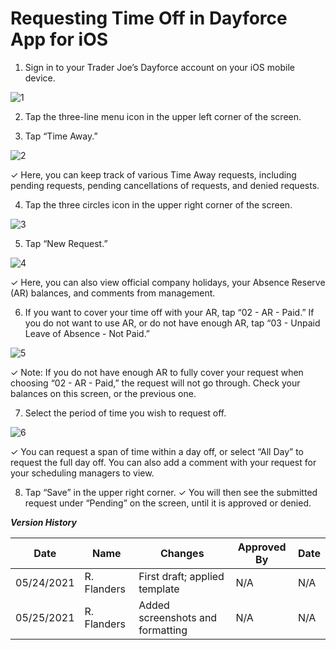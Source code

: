 # Requesting Time Off in Dayforce App for iOS
  
   1. Sign in to your Trader Joe’s Dayforce account on your iOS mobile device.

  ![1](https://user-images.githubusercontent.com/62654821/120139916-161ea500-c19f-11eb-8b3e-ae9e17c0f6a3.JPG)

 
 
 
   2. Tap the three-line menu icon in the upper left corner of the screen.



   3. Tap “Time Away.”

  ![2](https://user-images.githubusercontent.com/62654821/120139915-161ea500-c19f-11eb-9ae1-d7a64a7ed15f.JPG)

 
   ✓ Here, you can keep track of various Time Away requests, including pending requests, pending cancellations of requests, and denied requests.
  
 
   4. Tap the three circles icon in the upper right corner of the screen.

  
   ![3](https://user-images.githubusercontent.com/62654821/120139914-15860e80-c19f-11eb-858a-b565837dec42.JPG)

  
   5. Tap “New Request.”

  
   ![4](https://user-images.githubusercontent.com/62654821/120139913-15860e80-c19f-11eb-8f8f-132311a7a24a.JPG)

  
   ✓ Here, you can also view official company holidays, your Absence Reserve (AR) balances, and comments from management.
    
  
   6. If you want to cover your time off with your AR, tap “02 - AR - Paid.” If you do not want to use AR, or do not have enough AR, tap “03 - Unpaid Leave of Absence - Not Paid.”

 
   ![5](https://user-images.githubusercontent.com/62654821/120139912-15860e80-c19f-11eb-96e1-fc1ed494b643.JPG)

   
   ✓ Note: If you do not have enough AR to fully cover your request when choosing “02 - AR - Paid,” the request will not go through. Check your balances on this screen, or the previous one.
    
   
   7. Select the period of time you wish to request off.

  
   ![6](https://user-images.githubusercontent.com/62654821/120139910-14ed7800-c19f-11eb-977b-e7e3560f0961.JPG)

   
   ✓ You can request a span of time within a day off, or select “All Day” to request the full day off. You can also add a comment with your request for your scheduling managers to view.
   
  
   8. Tap “Save” in the upper right corner.
  ✓ You will then see the submitted request under “Pending” on the screen, until it is approved or denied.

  _**Version History**_
  
| Date        | Name        | Changes | Approved By | Date |
| ----------- | ----------- | ------- | ----------- | ----- |
| 05/24/2021      |  R. Flanders       | First draft; applied template | N/A | N/A |
| 05/25/2021   | R. Flanders        | Added screenshots and formatting | N/A | N/A |



